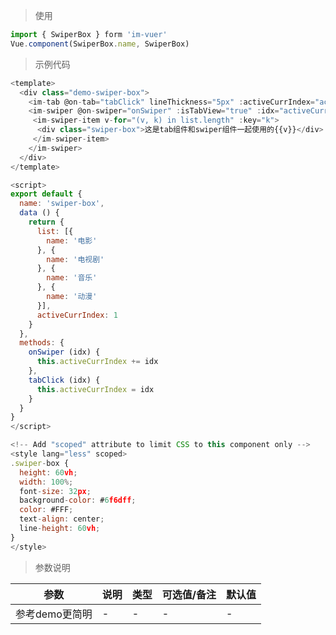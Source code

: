 > 使用

```js
import { SwiperBox } form 'im-vuer'
Vue.component(SwiperBox.name, SwiperBox)
```

> 示例代码

```js
<template>
  <div class="demo-swiper-box">
    <im-tab @on-tab="tabClick" lineThickness="5px" :activeCurrIndex="activeCurrIndex" :list='list'></im-tab>
    <im-swiper @on-swiper="onSwiper" :isTabView="true" :idx="activeCurrIndex" :autoPlay="0" :loop="false" dotColor="transparent" dotActiveColor="transparent">
     <im-swiper-item v-for="(v, k) in list.length" :key="k">
      <div class="swiper-box">这是tab组件和swiper组件一起使用的{{v}}</div>
     </im-swiper-item>
    </im-swiper>
  </div>
</template>

<script>
export default {
  name: 'swiper-box',
  data () {
    return {
      list: [{
        name: '电影'
      }, {
        name: '电视剧'
      }, {
        name: '音乐'
      }, {
        name: '动漫'
      }],
      activeCurrIndex: 1
    }
  },
  methods: {
    onSwiper (idx) {
      this.activeCurrIndex += idx
    },
    tabClick (idx) {
      this.activeCurrIndex = idx
    }
  }
}
</script>

<!-- Add "scoped" attribute to limit CSS to this component only -->
<style lang="less" scoped>
.swiper-box {
  height: 60vh;
  width: 100%;
  font-size: 32px;
  background-color: #6f6dff;
  color: #FFF;
  text-align: center;
  line-height: 60vh;
}
</style>

```
> 参数说明
<div>
  <table>
    <thead>
      <tr>
        <th>参数</th> 
        <th>说明</th> 
        <th>类型</th> 
        <th>可选值/备注</th> 
        <th>默认值</th>
      </tr>
    </thead> 
    <tbody>
      <tr>
        <td>参考demo更简明</td> 
        <td>-</td> 
        <td>-</td> 
        <td>-</td> 
        <td>-</td>
      </tr>
    </tbody>
  </table>
</div>